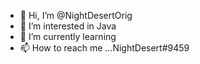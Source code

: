 - 👋 Hi, I’m @NightDesertOrig
- 👀 I’m interested in Java
- 🌱 I’m currently learning
- 📫 How to reach me ...NightDesert#9459

<!---
NightDesertOrig/NightDesertOrig is a ✨ special ✨ repository because its `README.md` (this file) appears on your GitHub profile.
You can click the Preview link to take a look at your changes.
--->
